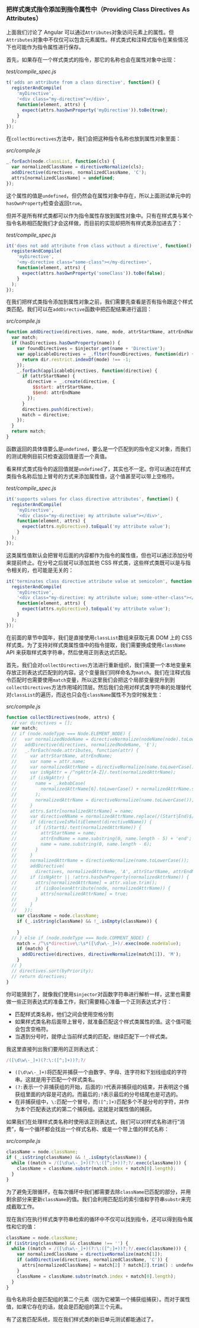 ### 把样式类式指令添加到指令属性中（Providing Class Directives As Attributes）

上面我们讨论了 Angular 可以通过`Attributes`对象访问元素上的属性。但`Attributes`对象中不仅仅可以包含元素属性。样式类式和注释式指令在某些情况下也可能作为指令属性进行保存。

首先，如果存在一个样式类式的指令，那它的名称也会在属性对象中出现：

_test/compile_spec.js_

```js
t('adds an attribute from a class directive', function() {
  registerAndCompile(
    'myDirective',
    '<div class="my-directive"></div>',
    function(element, attrs) {
      expect(attrs.hasOwnProperty('myDirective')).toBe(true);
    }
  );
});
````

在`collectDirectives`方法中，我们会把这种指令名称也放到属性对象里面：

_src/compile.js_

```js
_.forEach(node.classList, function(cls) {
  var normalizedClassName = directiveNormalize(cls);
  addDirective(directives, normalizedClassName, 'C');
  attrs[normalizedClassName] = undefined;
});
```

这个属性的值是`undefined`，但仍然会在属性对象中存在，所以上面测试单元中的`hasOwnProperty`检查会返回`true`。

但并不是所有样式类都可以作为指令属性存放到属性对象中。只有在样式类与某个指令名称相匹配我们才会这样做，而目前的实现却把所有样式类添加进去了：

_test/compile_spec.js_

```js
it('does not add attribute from class without a directive', function() {
  registerAndCompile(
    'myDirective',
    '<my-directive class="some-class"></my-directive>',
    function(element, attrs) {
      expect(attrs.hasOwnProperty('someClass')).toBe(false);
    }
  );
});
```

在我们把样式类指令添加到属性对象之前，我们需要先查看是否有指令跟这个样式类匹配。我们可以在`addDirective`函数中把匹配结果进行返回：

_src/compile.js_

```js
function addDirective(directives, name, mode, attrStartName, attrEndName) {
  var match;
  if (hasDirectives.hasOwnProperty(name)) {
    var foundDirectives = $injector.get(name + 'Directive');
    var applicableDirectives = _.flter(foundDirectives, function(dir) {
      return dir.restrict.indexOf(mode) !== -1;
    });
    _.forEach(applicableDirectives, function(directive) {
      if (attrStartName) {
        directive = _.create(directive, {
          $$start: attrStartName,
          $$end: attrEndName
        });
      }
      directives.push(directive);
      match = directive;
    });
  }
  return match;
}
```

函数返回的具体值要么是`undefined`，要么是一个匹配到的指令定义对象，而我们的测试用例目前只检查返回值是否一个真值。

看来样式类式指令的返回值就是`undefined`了，其实也不一定。你可以通过在样式类指令名称后加上冒号的方式来添加属性值，这个值甚至可以带上空格符。

_test/compile_spec.js_

```js
it('supports values for class directive attributes', function() {
  registerAndCompile(
    'myDirective',
    '<div class="my-directive: my attribute value"></div>',
    function(element, attrs) {
      expect(attrs.myDirective).toEqual('my attribute value');
    }
  );
});
```

这类属性值默认会把冒号后面的内容都作为指令的属性值，但也可以通过添加分号来提前终止。在分号之后就可以添加其他 CSS 样式类，这些样式类既可以是与指令相关的，也可能是无关的：

```js
it('terminates class directive attribute value at semicolon', function() {
  registerAndCompile(
    'myDirective',
    '<div class="my-directive: my attribute value; some-other-class"></div>',
    function(element, attrs) {
      expect(attrs.myDirective).toEqual('my attribute value');
    }
  );
});
```

在前面的章节中国年，我们是直接使用`classList`数组来获取元素 DOM 上的 CSS 样式类。为了支持对样式类属性值中的指令提取，我们需要换成使用`className` API 来获取样式类字符串，然后使用正则表达式匹配。

首先，我们会对`collectDirectives`方法进行重新组织，我们需要一个本地变量来存放正则表达式匹配到的内容。这个变量我们同样命名为`match`。我们在注释式指令匹配时也需要使用`match`变量，所以这里我们会把这个局部变量提升到到`collectDirectives`方法作用域的顶层。然后我们会用对样式类字符串的处理替代对`classList`的遍历，而这也只会在`className`属性不为空时候发生：

_src/compile.js_

```js
function collectDirectives(node, attrs) {
  // var directives = [];
  var match;
  // if (node.nodeType === Node.ELEMENT_NODE) {
  //   var normalizedNodeName = directiveNormalize(nodeName(node).toLowerCase());
  //   addDirective(directives, normalizedNodeName, 'E');
  //   _.forEach(node.attributes, function(attr) {
  //     var attrStartName, attrEndName;
  //     var name = attr.name;
  //     var normalizedAttrName = directiveNormalize(name.toLowerCase());
  //     var isNgAttr = /^ngAttr[A-Z]/.test(normalizedAttrName);
  //     if (isNgAttr) {
  //       name = _.kebabCase(
  //         normalizedAttrName[6].toLowerCase() + normalizedAttrName.substring(7)
  //       );
  //       normalizedAttrName = directiveNormalize(name.toLowerCase());
  //     }
  //     attrs.$attr[normalizedAttrName] = name;
  //     var directiveNName = normalizedAttrName.replace(/(Start|End)$/, '');
  //     if (directiveIsMultiElement(directiveNName)) {
  //       if (/Start$/.test(normalizedAttrName)) {
  //         attrStartName = name;
  //         attrEndName = name.substring(0, name.length - 5) + 'end';
  //         name = name.substring(0, name.length - 6);
  //       }
  //     }
  //     normalizedAttrName = directiveNormalize(name.toLowerCase());
  //     addDirective(
  //       directives, normalizedAttrName, 'A', attrStartName, attrEndName);
  //     if (isNgAttr || !attrs.hasOwnProperty(normalizedAttrName)) {
  //       attrs[normalizedAttrName] = attr.value.trim();
  //       if (isBooleanAttribute(node, normalizedAttrName)) {
  //         attrs[normalizedAttrName] = true;
  //       }
  //     }
  //   });
    var className = node.className;
    if (_.isString(className) && !_.isEmpty(className)) {
      
    }
  // } else if (node.nodeType === Node.COMMENT_NODE) {
    match = /^\s*directive\:\s*([\d\w\-_]+)/.exec(node.nodeValue);
    if (match) {
      addDirective(directives, directiveNormalize(match[1]), 'M');
    }
  // }
  // directives.sort(byPriority);
  // return directives;
}
```

你可能猜到了，就像我们使用`$injector`对函数字符串进行解析一样，这里也需要做一些正则表达式的准备工作，我们需要精心准备一个正则表达式才行：

- 匹配样式类名称，他们之间会使用空格分割
- 如果样式类名称后面带上冒号，就准备匹配这个样式类属性的值。这个值可能会包含空格符。
- 当遇到分号时，就停止当前样式类的匹配，继续匹配下一个样式类。

我这里直接列出我们要用的正则表达式：

```js
/([\d\w\-_]+)(?:\:([^;]+))?;?/
```

- `([\d\w\-_]+)`将匹配并捕获一个由数字、字母、连字符和下划线组成的字符串。这就是用于匹配一个样式类名。
- `(?:`表示一个非捕获组的开始，后面的`)?`代表非捕获组的结束，并表明这个捕获组里面的内容是可选的。而最后的`;?`表示最后的分号结尾也是可选的。
- 在非捕获组中，`\:`匹配一个冒号，而`([^;]+)`匹配多个不是分号的字符，并作为本个匹配表达式的第二个捕获组。这就是对属性值的捕获。

如果我们在处理样式类名称时使用该正则表达式，我们可以对样式名称进行“消费”，每一个循环都会找出一个样式名称、或是一个带上值的样式名称：

_src/compile.js_

```js
className = node.className;
if (_.isString(className) && !_.isEmpty(className)) {
  while ((match = /([\d\w\-_]+)(?:\:([^;]+))?;?/.exec(className))) {
    className = className.substr(match.index + match[0].length);
  }
}
```

为了避免无限循环，在每次循环中我们都需要去除`className`已匹配的部分，并用剩余部分来更新`className`的值。我们会利用匹配后的索引值和字符串`substr`来完成截取工作。

现在我们在执行样式类字符串检索的循环中不仅可以找到指令，还可以得到指令属性和它的值：

```js
className = node.className;
if (isString(className) && className !== '') {
  while ((match = /([\d\w\-_]+)(?:\:([^;]+))?;?/.exec(className))) {
    var normalizedClassName = directiveNormalize(match[1]);
    if (addDirective(directives, normalizedClassName, 'C')) {
      attrs[normalizedClassName] = match[2] ? match[2].trim() : undefned;
    }
    className = className.substr(match.index + match[0].length);
  }
}
```

指令名称将会是匹配组的第二个元素（因为它被第一个捕获组捕获）。而对于属性值，如果它存在的话，就会是匹配组的第三个元素。

有了这套匹配系统，现在我们样式类的新旧单元测试都能通过了。